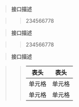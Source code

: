 >**接口描述**
  
>>234566778

>**接口描述**

>>234566778

>**接口描述**

>>|  表头   | 表头   |
>>| :----: | :----: |
>>| 单元格  | 单元格 |
>>| 单元格  | 单元格 |